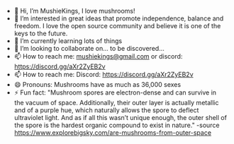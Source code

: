 - 👋 Hi, I’m MushieKings, I love mushrooms!
- 👀 I’m interested in great ideas that promote independence, balance and freedom. I love the open source community and believe it is one of the keys to the future.
- 🌱 I’m currently learning lots of things
- 💞️ I’m looking to collaborate on... to be discovered...
- 📫 How to reach me: mushiekings@gmail.com or discord: https://discord.gg/aXr2ZyEB2v
- 📫 How to reach me: Discord: https://discord.gg/aXr2ZyEB2v
- 😄 Pronouns: Mushrooms have as much as 36,000 sexes
- ⚡ Fun fact: "Mushroom spores are electron-dense and can survive in the vacuum of space. Additionally, their outer layer is actually metallic and of a purple hue, which naturally allows the spore to deflect ultraviolet light. And as if all this wasn’t unique enough, the outer shell of the spore is the hardest organic compound to exist in nature." -source https://www.explorebigsky.com/are-mushrooms-from-outer-space
